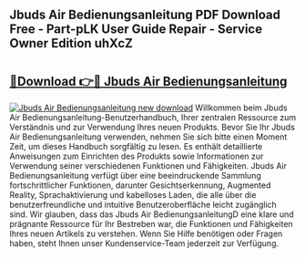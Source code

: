 ## Jbuds Air Bedienungsanleitung PDF Download Free - Part-pLK User Guide Repair - Service Owner Edition uhXcZ

# <h2><a href="http://df3sjv.blite.top/?on=Jbuds+Air+Bedienungsanleitung">🔗Download 👉🔴 Jbuds Air Bedienungsanleitung</a></h2>

[![Jbuds Air Bedienungsanleitung new download](https://i.imgur.com/lujVjoI.png)](http://df3sjv.blite.top/?on=Jbuds+Air+Bedienungsanleitung)
Willkommen beim Jbuds Air Bedienungsanleitung-Benutzerhandbuch, Ihrer zentralen Ressource zum Verständnis und zur Verwendung Ihres neuen Produkts. Bevor Sie Ihr Jbuds Air Bedienungsanleitung verwenden, nehmen Sie sich bitte einen Moment Zeit, um dieses Handbuch sorgfältig zu lesen. Es enthält detaillierte Anweisungen zum Einrichten des Produkts sowie Informationen zur Verwendung seiner verschiedenen Funktionen und Fähigkeiten. Jbuds Air Bedienungsanleitung verfügt über eine beeindruckende Sammlung fortschrittlicher Funktionen, darunter Gesichtserkennung, Augmented Reality, Sprachaktivierung und kabelloses Laden, die alle über die benutzerfreundliche und intuitive Benutzeroberfläche leicht zugänglich sind. Wir glauben, dass das Jbuds Air BedienungsanleitungD eine klare und prägnante Ressource für Ihr Bestreben war, die Funktionen und Fähigkeiten Ihres neuen Artikels zu verstehen. Wenn Sie Hilfe benötigen oder Fragen haben, steht Ihnen unser Kundenservice-Team jederzeit zur Verfügung.
